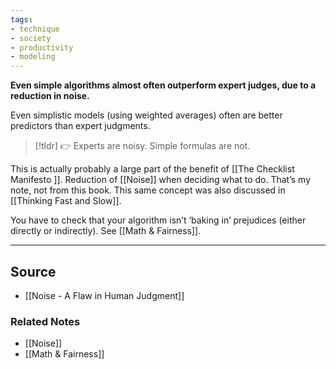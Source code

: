 ```yaml
---
tags:
- technique
- society
- productivity
- modeling
---
```

**Even simple algorithms almost often outperform expert judges, due to a reduction in noise.**

Even simplistic models (using weighted averages) often are better predictors than expert judgments. 

> [!tldr] 👉 Experts are noisy. Simple formulas are not.

This is actually probably a large part of the benefit of [[The Checklist Manifesto ]]. Reduction of [[Noise]] when deciding what to do. That’s my note, not from this book. This same concept was also discussed in [[Thinking Fast and Slow]]. 

You have to check that your algorithm isn’t ‘baking in’ prejudices (either directly or indirectly). See [[Math & Fairness]].

---

## Source
- [[Noise - A Flaw in Human Judgment]]

### Related Notes
- [[Noise]] 
- [[Math & Fairness]]